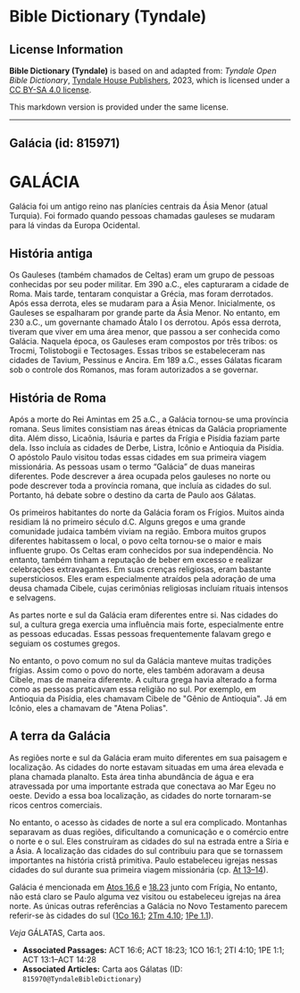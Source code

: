 # Bible Dictionary (Tyndale)

## License Information

**Bible Dictionary (Tyndale)** is based on and adapted from: _Tyndale Open Bible Dictionary_, [Tyndale House Publishers](https://tyndaleopenresources.com/), 2023, which is licensed under a [CC BY-SA 4.0 license](https://creativecommons.org/licenses/by-sa/4.0/legalcode.en).

This markdown version is provided under the same license.



--------------------------------

## Galácia (id: 815971)

GALÁCIA
=======

Galácia foi um antigo reino nas planícies centrais da Ásia Menor (atual Turquia). Foi formado quando pessoas chamadas gauleses se mudaram para lá vindas da Europa Ocidental.

História antiga
---------------

Os Gauleses (também chamados de Celtas) eram um grupo de pessoas conhecidas por seu poder militar. Em 390 a.C., eles capturaram a cidade de Roma. Mais tarde, tentaram conquistar a Grécia, mas foram derrotados. Após essa derrota, eles se mudaram para a Ásia Menor. Inicialmente, os Gauleses se espalharam por grande parte da Ásia Menor. No entanto, em 230 a.C., um governante chamado Átalo I os derrotou. Após essa derrota, tiveram que viver em uma área menor, que passou a ser conhecida como Galácia. Naquela época, os Gauleses eram compostos por três tribos: os Trocmi, Tolistobogii e Tectosages. Essas tribos se estabeleceram nas cidades de Tavium, Pessinus e Ancira. Em 189 a.C., esses Gálatas ficaram sob o controle dos Romanos, mas foram autorizados a se governar.

História de Roma
----------------

Após a morte do Rei Amintas em 25 a.C., a Galácia tornou\-se uma província romana. Seus limites consistiam nas áreas étnicas da Galácia propriamente dita. Além disso, Licaônia, Isáuria e partes da Frígia e Pisídia faziam parte dela. Isso incluía as cidades de Derbe, Listra, Icônio e Antioquia da Pisídia. O apóstolo Paulo visitou todas essas cidades em sua primeira viagem missionária. As pessoas usam o termo “Galácia” de duas maneiras diferentes. Pode descrever a área ocupada pelos gauleses no norte ou pode descrever toda a província romana, que incluía as cidades do sul. Portanto, há debate sobre o destino da carta de Paulo aos Gálatas.

Os primeiros habitantes do norte da Galácia foram os Frígios. Muitos ainda residiam lá no primeiro século d.C. Alguns gregos e uma grande comunidade judaica também viviam na região. Embora muitos grupos diferentes habitassem o local, o povo celta tornou\-se o maior e mais influente grupo. Os Celtas eram conhecidos por sua independência. No entanto, também tinham a reputação de beber em excesso e realizar celebrações extravagantes. Em suas crenças religiosas, eram bastante supersticiosos. Eles eram especialmente atraídos pela adoração de uma deusa chamada Cibele, cujas cerimônias religiosas incluíam rituais intensos e selvagens.

As partes norte e sul da Galácia eram diferentes entre si. Nas cidades do sul, a cultura grega exercia uma influência mais forte, especialmente entre as pessoas educadas. Essas pessoas frequentemente falavam grego e seguiam os costumes gregos.

No entanto, o povo comum no sul da Galácia manteve muitas tradições frígias. Assim como o povo do norte, eles também adoravam a deusa Cibele, mas de maneira diferente. A cultura grega havia alterado a forma como as pessoas praticavam essa religião no sul. Por exemplo, em Antioquia da Pisídia, eles chamavam Cibele de "Gênio de Antioquia". Já em Icônio, eles a chamavam de "Atena Polias".

A terra da Galácia
------------------

As regiões norte e sul da Galácia eram muito diferentes em sua paisagem e localização. As cidades do norte estavam situadas em uma área elevada e plana chamada planalto. Esta área tinha abundância de água e era atravessada por uma importante estrada que conectava ao Mar Egeu no oeste. Devido a essa boa localização, as cidades do norte tornaram\-se ricos centros comerciais.

No entanto, o acesso às cidades de norte a sul era complicado. Montanhas separavam as duas regiões, dificultando a comunicação e o comércio entre o norte e o sul. Eles construíram as cidades do sul na estrada entre a Síria e a Ásia. A localização das cidades do sul contribuiu para que se tornassem importantes na história cristã primitiva. Paulo estabeleceu igrejas nessas cidades do sul durante sua primeira viagem missionária (cp. [At 13–14](https://ref.ly/Acts13:1-Acts14:28)).

Galácia é mencionada em [Atos 16\.6](https://ref.ly/Acts16:6) e [18\.23](https://ref.ly/Acts18:23) junto com Frígia[.](https://ref.ly/Acts18:23) No entanto, não está claro se Paulo alguma vez visitou ou estabeleceu igrejas na área norte. As únicas outras referências a Galácia no Novo Testamento parecem referir\-se às cidades do sul ([1Co 16\.1](https://ref.ly/1Cor16:1); [2Tm 4\.10](https://ref.ly/2Tim4:10); [1Pe 1\.1](https://ref.ly/1Pet1:1)).

*Veja* GÁLATAS, Carta aos.

* **Associated Passages:** ACT 16:6; ACT 18:23; 1CO 16:1; 2TI 4:10; 1PE 1:1; ACT 13:1–ACT 14:28
* **Associated Articles:** Carta aos Gálatas (ID: `815970@TyndaleBibleDictionary`)

